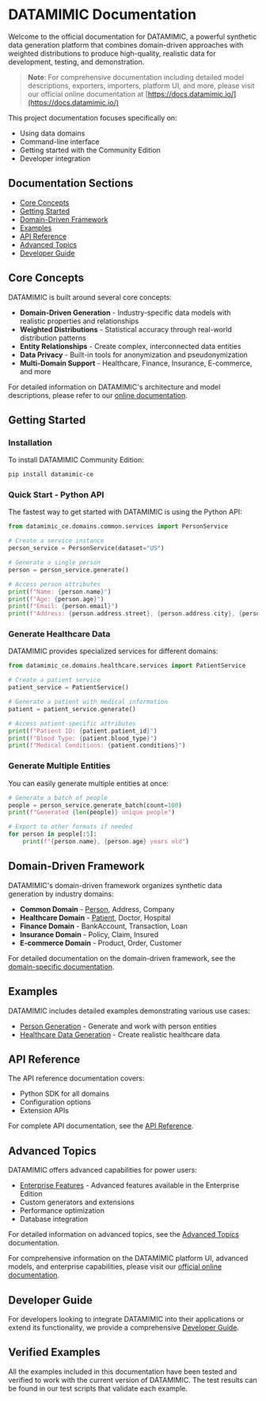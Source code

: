 # DATAMIMIC Documentation

Welcome to the official documentation for DATAMIMIC, a powerful synthetic data generation platform that combines domain-driven approaches with weighted distributions to produce high-quality, realistic data for development, testing, and demonstration.

> **Note**: For comprehensive documentation including detailed model descriptions, exporters, importers, platform UI, and more, please visit our official online documentation at [https://docs.datamimic.io/](https://docs.datamimic.io/)

This project documentation focuses specifically on:
- Using data domains
- Command-line interface
- Getting started with the Community Edition
- Developer integration

## Documentation Sections

- [Core Concepts](#core-concepts)
- [Getting Started](#getting-started)
- [Domain-Driven Framework](data-domains/README.md)
- [Examples](examples/README.md)
- [API Reference](api/README.md)
- [Advanced Topics](advanced/README.md)
- [Developer Guide](developer_guide.md)

## Core Concepts

DATAMIMIC is built around several core concepts:

- **Domain-Driven Generation** - Industry-specific data models with realistic properties and relationships
- **Weighted Distributions** - Statistical accuracy through real-world distribution patterns
- **Entity Relationships** - Create complex, interconnected data entities
- **Data Privacy** - Built-in tools for anonymization and pseudonymization
- **Multi-Domain Support** - Healthcare, Finance, Insurance, E-commerce, and more

For detailed information on DATAMIMIC's architecture and model descriptions, please refer to our [online documentation](https://docs.datamimic.io/).

## Getting Started

### Installation

To install DATAMIMIC Community Edition:

```bash
pip install datamimic-ce
```

### Quick Start - Python API

The fastest way to get started with DATAMIMIC is using the Python API:

```python
from datamimic_ce.domains.common.services import PersonService

# Create a service instance
person_service = PersonService(dataset="US")

# Generate a single person
person = person_service.generate()

# Access person attributes
print(f"Name: {person.name}")
print(f"Age: {person.age}")
print(f"Email: {person.email}")
print(f"Address: {person.address.street}, {person.address.city}, {person.address.state}")
```

### Generate Healthcare Data

DATAMIMIC provides specialized services for different domains:

```python
from datamimic_ce.domains.healthcare.services import PatientService

# Create a patient service
patient_service = PatientService()

# Generate a patient with medical information
patient = patient_service.generate()

# Access patient-specific attributes
print(f"Patient ID: {patient.patient_id}")
print(f"Blood Type: {patient.blood_type}")
print(f"Medical Conditions: {patient.conditions}")
```

### Generate Multiple Entities

You can easily generate multiple entities at once:

```python
# Generate a batch of people
people = person_service.generate_batch(count=100)
print(f"Generated {len(people)} unique people")

# Export to other formats if needed
for person in people[:5]:
    print(f"{person.name}, {person.age} years old")
```

## Domain-Driven Framework

DATAMIMIC's domain-driven framework organizes synthetic data generation by industry domains:

- **Common Domain** - [Person](examples/person_generation.md), Address, Company
- **Healthcare Domain** - [Patient](examples/healthcare_generation.md), Doctor, Hospital
- **Finance Domain** - BankAccount, Transaction, Loan
- **Insurance Domain** - Policy, Claim, Insured
- **E-commerce Domain** - Product, Order, Customer

For detailed documentation on the domain-driven framework, see the [domain-specific documentation](data-domains/README.md).

## Examples

DATAMIMIC includes detailed examples demonstrating various use cases:

- [Person Generation](examples/person_generation.md) - Generate and work with person entities
- [Healthcare Data Generation](examples/healthcare_generation.md) - Create realistic healthcare data

## API Reference

The API reference documentation covers:

- Python SDK for all domains
- Configuration options
- Extension APIs

For complete API documentation, see the [API Reference](api/README.md).

## Advanced Topics

DATAMIMIC offers advanced capabilities for power users:

- [Enterprise Features](advanced/enterprise-features.md) - Advanced features available in the Enterprise Edition
- Custom generators and extensions
- Performance optimization
- Database integration

For detailed information on advanced topics, see the [Advanced Topics](advanced/README.md) documentation.

For comprehensive information on the DATAMIMIC platform UI, advanced models, and enterprise capabilities, please visit our [official online documentation](https://docs.datamimic.io/).

## Developer Guide

For developers looking to integrate DATAMIMIC into their applications or extend its functionality, we provide a comprehensive [Developer Guide](developer_guide.md).

## Verified Examples

All the examples included in this documentation have been tested and verified to work with the current version of DATAMIMIC. The test results can be found in our test scripts that validate each example. 